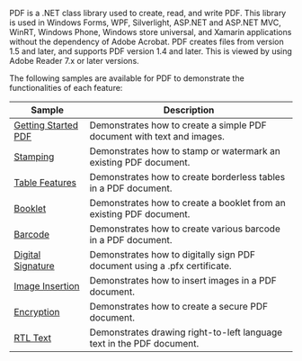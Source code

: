 PDF is a .NET class library used to create, read, and write PDF. This library is used in Windows Forms, WPF, Silverlight, ASP.NET and ASP.NET MVC, WinRT, Windows Phone, Windows store universal, and Xamarin applications without the dependency of Adobe Acrobat. PDF creates files from version 1.5 and later, and supports PDF version 1.4 and later. This is viewed by using Adobe Reader 7.x or later versions.

The following samples are available for PDF to demonstrate the functionalities of each feature:

| Sample | Description |
| ------ | ----------- |
| [Getting Started PDF](GettingStartedPDF.cs) | Demonstrates how to create a simple PDF document with text and images. |
| [Stamping](Stamping.cs) | Demonstrates how to stamp or watermark an existing PDF document. |
| [Table Features](TableFeatures.cs) | Demonstrates how to create borderless tables in a PDF document. |
| [Booklet](Booklet.cs) | Demonstrates how to create a booklet from an existing PDF document. |
| [Barcode](Barcode.cs) | Demonstrates how to create various barcode in a PDF document. |
| [Digital Signature](DigitalSiganture.cs) | Demonstrates how to digitally sign PDF document using a .pfx certificate. |
| [Image Insertion](mageInsertion.cs) | Demonstrates how to insert images in a PDF document. |
| [Encryption](Encryption.cs) | Demonstrates how to create a secure PDF document. |
| [RTL Text](RTLSupport.cs) | Demonstrates drawing right-to-left language text in the PDF document. |
